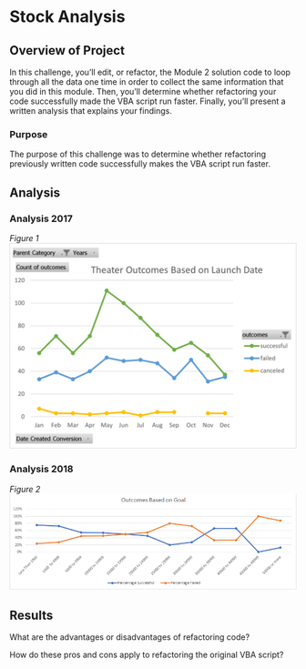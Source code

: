 # Stock Analysis

## Overview of Project
In this challenge, you’ll edit, or refactor, the Module 2 solution code to loop through all the data one time in order to collect the same information that you did in this module. Then, you’ll determine whether refactoring your code successfully made the VBA script run faster. Finally, you’ll present a written analysis that explains your findings.

### Purpose 
 The purpose of this challenge was to determine whether refactoring previously written code successfully makes the VBA script run faster.

## Analysis

### Analysis 2017


*Figure 1*
![Theater_Outcomes_vs_Launch](https://github.com/maureengamache/Module-1-Challenge/blob/main/Theater_Outcomes_vs_Launch.png)

### Analysis 2018
 

*Figure 2*
![Outcomes_vs_Goals](https://github.com/maureengamache/Module-1-Challenge/blob/main/Outcomes_vs_Goals.png)
 

## Results

What are the advantages or disadvantages of refactoring code?

How do these pros and cons apply to refactoring the original VBA script?

